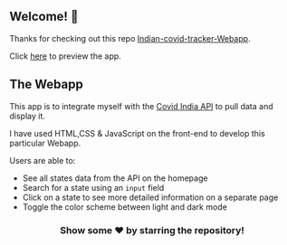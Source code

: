 ## Welcome! 👋

Thanks for checking out this repo [Indian-covid-tracker-Webapp](https://github.com/beharavenkatasatyaprasad/Indian-covid-tracker-Webapp).

Click [here](https://covid19-india-webapp.netlify.app/) to preview the app.
## The Webapp

This app is to integrate myself with the [Covid India API](https://api.covid19india.org) to pull data and display it.

I have used HTML,CSS & JavaScript on the front-end to develop this particular Webapp.

Users are able to:

- See all states data from the API on the homepage
- Search for a state using an `input` field
- Click on a state to see more detailed information on a separate page
- Toggle the color scheme between light and dark mode


<div align="center">

### Show some ❤️ by starring the repository!

</div>
